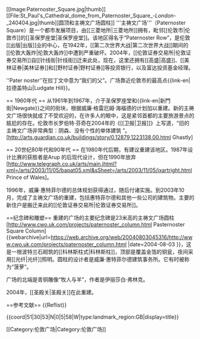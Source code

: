 [[Image:Paternoster_Square.jpg|thumb]]
[[File:St_Paul's_Cathedral_dome_from_Paternoster_Square_-_London_-_240404.jpg|thumb]]圆顶和主祷文广场圆柱]]
'''主祷文广场'''（Paternoster Square）是一个都市发展项目，由[[三菱地所|三菱地所]]拥有，毗邻[[伦敦市|伦敦市]]的[[圣保罗座堂|圣保罗座堂]]。该地区得名于“Paternoster Row”，是伦敦[[出版|出版]]业的中心，在1942年，[[第二次世界大战|第二次世界大战]]期间的[[伦敦大轰炸|伦敦大轰炸]]中遭到严重破坏。2004年，[[伦敦证券交易所|伦敦证券交易所]]自[[针线街|针线街]]迁来此处，现在，这里还拥有[[高盛|高盛]]、[[美林证券|美林证券]]和[[野村证券|野村证券]]等投资银行，以及富达投资基金经理。

''Pater noster''在拉丁文中意为“我们的父”。广场靠近伦敦市的最高点{{link-en|拉德盖特山|Ludgate Hill}}。

== 1960年代 ==
从1961年到1967年，介于圣保罗座堂和{{link-en|新門街|Newgate}}之间的街块，根据威廉·格雷厄姆·海福德的计划加以重建。新的主祷文广场很快就成了不受欢迎的，在许多人的眼中，这是紧邻首都的主要旅游景点的尴尬的存在。伦敦市长罗伯特·芬奇在2004年的《[[卫报|卫报]]》上写道，“旧的主祷文广场非常典型：阴森、没有个性的单体建筑 ”。<ref>[http://arts.guardian.co.uk/buildings/story/0,12879,1223138,00.html Ghastly]</ref>

== 20世纪80年代和90年代 ==
在1980年代后期，有建议重建该地区。1987年设计比赛的获胜者是Arup 的后现代设计，但在1990年放弃<ref>[http://www.telegraph.co.uk/arts/main.jhtml?xml=/arts/2003/11/05/bapat05.xml&sSheet=/arts/2003/11/05/ixartright.html Prince of Wales]</ref>。

1996年，威廉·惠特菲尔德的总体规划获得通过，随后付诸实施。到2003年10月，完成了主祷文广场的重建，包括惠特菲尔德和其他一些公司的建筑物。主要的新住户是搬迁来此的[[伦敦证券交易所|伦敦证券交易所]]。 

==纪念碑和雕塑==
重建的广场的主要纪念碑是23米高的主祷文广场圆柱<ref>[http://www.cwo.uk.com/projects/paternoster_column.html Pasternoster Square Column] {{webarchive|url=https://web.archive.org/web/20040803045316/http://www.cwo.uk.com/projects/paternoster_column.html |date=2004-08-03 }}</ref>，这是一根波特兰石砌筑的[[科林斯柱式|科林斯柱]]，顶部是覆盖金箔的铜瓮，夜间采用[[光纤|光纤]]照明。圆柱的设计者是威廉·惠特菲尔德建筑事务所。它有时被称为“菠萝”。 

广场的北端是青铜雕像“牧人与羊”，作者是伊丽莎白·弗林克。

2004年，[[圣殿关|圣殿关]]在此重建。

==参考文献==
{{Reflist}}

{{coord|51|30|53|N|0|5|58|W|type:landmark_region:GB|display=title}}

[[Category:伦敦广场|Category:伦敦广场]]